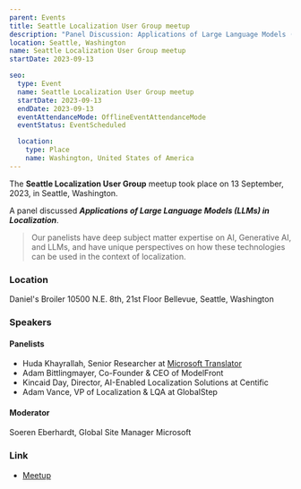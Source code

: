 ```yaml
---
parent: Events
title: Seattle Localization User Group meetup
description: "Panel Discussion: Applications of Large Language Models (LLMs) in Localization"
location: Seattle, Washington
name: Seattle Localization User Group meetup
startDate: 2023-09-13

seo:
  type: Event
  name: Seattle Localization User Group meetup
  startDate: 2023-09-13
  endDate: 2023-09-13
  eventAttendanceMode: OfflineEventAttendanceMode
  eventStatus: EventScheduled

  location:
    type: Place
    name: Washington, United States of America
---
```


The **Seattle Localization User Group** meetup took place on 13 September, 2023, in Seattle, Washington.

A panel discussed ***Applications of Large Language Models (LLMs) in Localization***.

> Our panelists have deep subject matter expertise on AI, Generative AI, and LLMs, and have unique perspectives on how these technologies can be used in the context of localization.

### Location

Daniel's Broiler
10500 N.E. 8th, 21st Floor
Bellevue, Seattle, Washington

### Speakers

#### Panelists

- Huda Khayrallah, Senior Researcher at [Microsoft Translator](/microsoft)
- Adam Bittlingmayer, Co-Founder & CEO of ModelFront
- Kincaid Day, Director, AI-Enabled Localization Solutions at Centific
- Adam Vance, VP of Localization & LQA at GlobalStep

#### Moderator

Soeren Eberhardt, Global Site Manager Microsoft

### Link

- [Meetup](https://www.meetup.com/sealocug/events/295484384/)